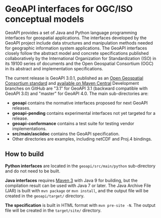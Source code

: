 # GeoAPI interfaces for OGC/ISO conceptual models

GeoAPI provides a set of Java and Python language programming interfaces for geospatial applications.
The interfaces developed by the GeoAPI project include data structures and manipulation methods needed
for geographic information system applications. The GeoAPI interfaces closely follow the abstract model
and concrete specifications published collaboratively by the International Organization for Standardization (ISO)
in its 19100 series of documents and the Open Geospatial Consortium (OGC) in its abstract and implementation specifications.

The current release is GeoAPI 3.0.1, published as an
[Open Geospatial Consortium standard](http://www.opengeospatial.org/standards/geoapi/) and
[available on Maven Central](http://search.maven.org/#artifactdetails%7Corg.opengis%7Cgeoapi%7C3.0.1%7Cbundle)
Development branches on GitHub are "3.1" for GeoAPI 3.1 (backward compatible with GeoAPI 3.0)
and "master" for GeoAPI 4.0. The main sub-directories are:

* **geoapi**              contains the normative interfaces proposed for next GeoAPI releases.
* **geoapi-pending**      contains experimental interfaces not yet targeted for a release.
* **geoapi-conformance**  contains a test suite for testing vendor implementations.
* **src/main/asciidoc**   contains the GeoAPI specification.
* Other directories are examples, including netCDF and Proj.4 bindings.


## How to build

**Python interfaces** are located in the `geoapi/src/main/python` sub-directory
and do not need to be built.

**Java interfaces** requires [Maven 3](http://maven.apache.org) with Java 9 for building,
but the compilation result can be used with Java 7 or later.
The Java Archive File (JAR) is built with `mvn package` or `mvn install`,
and the output file will be created in the `geoapi/target/` directory.

**The specification** is built in HTML format with `mvn pre-site -N`.
The output file will be created in the `target/site/` directory.
